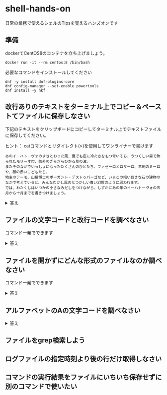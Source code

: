 # shell-hands-on
日常の業務で使えるシェルのTipsを覚えるハンズオンです

## 準備
dockerでCentOS8のコンテナを立ち上げましょう。

```
docker run -it --rm centos:8 /bin/bash
```

必要なコマンドをインストールしてください

```
dnf -y install dnf-plugins-core
dnf config-manager --set-enable powertools
dnf install -y nkf
```


## 改行ありのテキストをターミナル上でコピー＆ペーストてファイルに保存しなさい

下記のテキストをクリップボードにコピーしてターミナル上でテキストファイルに保存してください。  

ヒント： catコマンドとリダイレクト(>)を使用してワンライナーで書けます

```
あのイーハトーヴォのすきとおった風、夏でも底に冷たさをもつ青いそら、うつくしい森で飾られたモリーオ市、郊外のぎらぎらひかる草の波。
またそのなかでいっしょになったたくさんのひとたち、ファゼーロとロザーロ、羊飼のミーロや、顔の赤いこどもたち、
地主のテーモ、山猫博士のボーガント・デストゥパーゴなど、いまこの暗い巨きな石の建物のなかで考えていると、みんなむかし風のなつかしい青い幻燈のように思われます。
では、わたくしはいつかの小さなみだしをつけながら、しずかにあの年のイーハトーヴォの五月から十月までを書きつけましょう。
```

<details>
<summary>答え</summary>

`ヒアドキュメント`という書き方で実現できます。

```sh
cat << EOF > /tmp/work.txt
あのイーハトーヴォのすきとおった風、夏でも底に冷たさをもつ青いそら、うつくしい森で飾られたモリーオ市、郊外のぎらぎらひかる草の波。
またそのなかでいっしょになったたくさんのひとたち、ファゼーロとロザーロ、羊飼のミーロや、顔の赤いこどもたち、
地主のテーモ、山猫博士のボーガント・デストゥパーゴなど、いまこの暗い巨きな石の建物のなかで考えていると、みんなむかし風のなつかしい青い幻燈のように思われます。
では、わたくしはいつかの小さなみだしをつけながら、しずかにあの年のイーハトーヴォの五月から十月までを書きつけましょう。
EOF
```

ファイル出力なしに、シンプルに書くとこうなります。

```sh
<<HOGE
創業
令和元年
HOGE
```

HOGEの部分は実はどんな文字列でも良いんですが、`<<HOGE`から次に`HOGE`が出現するまでの文字列を標準入力として扱ってね、という意味になります。  
応用でcatの引数に渡すことで標準出力に出力されて、それをファイルにリダイレクトすると改行ありでファイルに出力される寸法です。

応用で変数にも突っ込めます。ファイルを用意するのが面倒な場合に便利です。

```sh
MSG=$(<<EOS
hello
world
EOS
)
```

より詳しい説明はこちら
https://qiita.com/take4s5i/items/e207cee4fb04385a9952
</details>

## ファイルの文字コードと改行コードを調べなさい

コマンド一発でできます

<details>
<summary>答え</summary>

```sh
nkf --guess /tmp/work.txt
```

実行すると下記のような出力が得られます
```
UTF-8 (LF)
```

実際はコマンド一発にこだわる必要なので他にも方法はあります
例えばodコマンドで改行コードが見れます

```
od -c /tmp/work.txt
```

</details>

## ファイルを開かずにどんな形式のファイルなのか調べなさい

コマンド一発でできます

<details>
<summary>答え</summary>

```sh
file /tmp/work.txt
```

実行すると下記のような出力が得られます
```
/tmp/work.txt: UTF-8 Unicode text
```

[演習] 色々なファイルを調べみよう

</details>

## アルファベットのAの文字コードを調べなさい

<details>
<summary>答え</summary>

xxdコマンドで調べられます

```sh
echo -n a | xxd
```

実行すると下記のような出力が得られます
```
00000000: 61                                       a
```

文字コードは`61`ということです。

[演習] 色々な文字を調べみよう

[演習] xxdにファイルパスを渡してみよう（こっちの方が普通の使い方でしょうか）

```
xxd <ファイルパス>
```

</details>

## ファイルをgrep検索しよう


## ログファイルの指定時刻より後の行だけ取得しなさい

## コマンドの実行結果をファイルにいちいち保存せずに別のコマンドで使いたい


